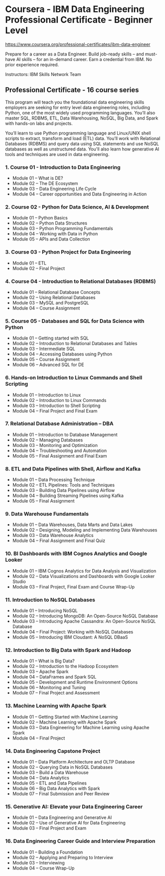 # Coursera - IBM Data Engineering Professional Certificate - Beginner Level

https://www.coursera.org/professional-certificates/ibm-data-engineer

Prepare for a career as a Data Engineer. Build job-ready skills – and must-have AI skills – for an in-demand career. Earn a credential from IBM. No prior experience required.

Instructors: IBM Skills Network Team

## Professional Certificate - 16 course series
This program will teach you the foundational data engineering skills employers are seeking for entry level data engineering roles, including Python, one of the most widely used programming languages. You’ll also master SQL, RDBMS, ETL, Data Warehousing, NoSQL, Big Data, and Spark with hands-on labs and projects.

You’ll learn to use Python programming language and Linux/UNIX shell scripts to extract, transform and load (ETL) data. You’ll work with Relational Databases (RDBMS) and query data using SQL statements and use NoSQL databases as well as unstructured data. You'll also learn how generative AI tools and techniques are used in data engineering.
### 1.	Course 01 - Introduction to Data Engineering
- Module 01 – What is DE?
- Module 02 – The DE Ecosystem
- Module 03 – Data Engineering Life Cycle
- Module 04 – Career opportunities and Data Engineering in Action
    
### 2.	Course 02 - Python for Data Science, AI & Development
- Module 01 – Python Basics
- Module 02 – Python Data Structures
- Module 03 – Python Programming Fundamentals
- Module 04 – Working with Data in Python
- Module 05 – APIs and Data Collection

### 3.	Course 03 - Python Project for Data Engineering
- Module 01 – ETL
- Module 02 – Final Project

### 4.	Course 04 - Introduction to Relational Databases (RDBMS)
- Module 01 – Relational Database Concepts
- Module 02 – Using Relational Databases
- Module 03 – MySQL and PostgreSQL
- Module 04 – Course Assignment
    
### 5.	Course 05 - Databases and SQL for Data Science with Python
- Module 01 – Getting started with SQL
- Module 02 – Introduction to Relational Databases and Tables
- Module 03 – Intermediate SQL
- Module 04 – Accessing Databases using Python
- Module 05 – Course Assignment
- Module 06 – Advanced SQL for DE
    
### 6.	Hands-on Introduction to Linux Commands and Shell Scripting
- Module 01 – Introduction to Linux
- Module 02 – Introduction to Linux Commands
- Module 03 – Introduction to Shell Scripting
- Module 04 – Final Project and Final Exam
    
### 7.	Relational Database Administration – DBA
- Module 01 – Introduction to Database Management
- Module 02 – Managing Databases
- Module 03 – Monitoring and Optimization
- Module 04 – Troubleshooting and Automation
- Module 05 – Final Assignment and Final Exam
    
### 8.	ETL and Data Pipelines with Shell, Airflow and Kafka
- Module 01 – Data Processing Technique
- Module 02 – ETL Pipelines: Tools and Techniques
- Module 03 – Building Data Pipelines using Airflow
- Module 04 – Building Streaming Pipelines using Kafka
- Module 05 – Final Assignment
    
### 9.	Data Warehouse Fundamentals
- Module 01 – Data Warehouses, Data Marts and Data Lakes
- Module 02 – Designing, Modeling and Implementing Data Warehouses
- Module 03 – Data Warehouse Analytics
- Module 04 – Final Assignment and Final Quiz
    
### 10.	BI Dashboards with IBM Cognos Analytics and Google Looker
- Module 01 – IBM Cognos Analytics for Data Analysis and Visualization
- Module 02 – Data Visualizations and Dashboards with Google Looker Studio
- Module 03 – Final Project, Final Exam and Course Wrap-Up
 	
### 11.	Introduction to NoSQL Databases
- Module 01 – Introducing NoSQL
- Module 02 – Introducing MongoDB: An Open-Source NoSQL Database
- Module 03 – Introducing Apache Cassandra: An Open-Source NoSQL Database
- Module 04 – Final Project: Working with NoSQL Databases
- Module 05 – Introducing IBM Cloudant: A NoSQL DBaaS

### 12.	Introduction to Big Data with Spark and Hadoop
- Module 01 – What is Big Data?
- Module 02 – Introduction to the Hadoop Ecosystem
- Module 03 – Apache Spark
- Module 04 – DataFrames and Spark SQL
- Module 05 – Development and Runtime Environment Options
- Module 06 – Monitoring and Tuning
- Module 07 – Final Project and Assessment
    
### 13.	Machine Learning with Apache Spark
- Module 01 – Getting Started with Machine Learning
- Module 02 – Machine Learning with Apache Spark
- Module 03 – Data Engineering for Machine Learning using Apache Spark
- Module 04 – Final Project
    
### 14.	Data Engineering Capstone Project
- Module 01 – Data Platform Architecture and OLTP Database
- Module 02 – Querying Data in NoSQL Databases
- Module 03 – Build a Data Warehouse
- Module 04 – Data Analytics
- Module 05 – ETL and Data Pipelines
- Module 06 – Big Data Analytics with Spark
- Module 07 – Final Submission and Peer Review
    
### 15.	Generative AI: Elevate your Data Engineering Career
- Module 01 – Data Engineering and Generative AI
- Module 02 – Use of Generative AI for Data Engineering
- Module 03 – Final Project and Exam

### 16.	Data Engineering Career Guide and Interview Preparation
- Module 01 – Building a Foundation
- Module 02 – Applying and Preparing to Interview
- Module 03 – Interviewing
- Module 04 – Course Wrap-Up
